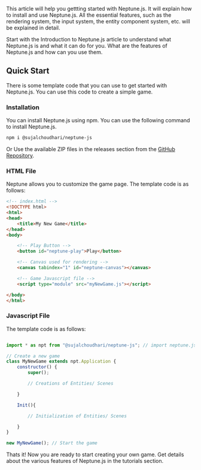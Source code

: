
This article will help you gettting started with Neptune.js. It will explain how to install and use Neptune.js. All the essential features, such as the rendering system, the input system, the entity component system, etc. will be explained in detail.


Start with the Introduction to Neptune.js article to understand what Neptune.js is and what it can do for you. What are the features of Neptune.js and how can you use them.


## Quick Start

There is some template code that you can use to get started with Neptune.js. You can use this code to create a simple game.

### Installation

You can install Neptune.js using npm. You can use the following command to install Neptune.js.

```bash
npm i @sujalchoudhari/neptune-js
```

Or Use the available ZIP files in the releases section from the [GitHub Repository](https://github.com/SujalChoudhari/Neptune.js).


### HTML File
Neptune allows you to customize the game page.
The template code is as follows:

```html
<!-- index.html -->
<!DOCTYPE html>
<html>
<head>
    <title>My New Game</title>
</head>
<body>

    <!-- Play Button -->
    <button id="neptune-play">Play</button>

    <!-- Canvas used for rendering -->
    <canvas tabindex="1" id="neptune-canvas"></canvas>

    <!-- Game Javascript file -->
    <script type="module" src="myNewGame.js"></script>

</body>
</html>

```

### Javascript File

The template code is as follows:

```js

import * as npt from "@sujalchoudhari/neptune-js"; // import neptune.js

// Create a new game
class MyNewGame extends npt.Application {
    constructor() {
        super();

        // Creations of Entities/ Scenes

    }

    Init(){

        // Initialization of Entities/ Scenes

    }
}

new MyNewGame(); // Start the game
```

Thats it! Now you are ready to start creating your own game.
Get details about the various features of Neptune.js in the tutorials section.